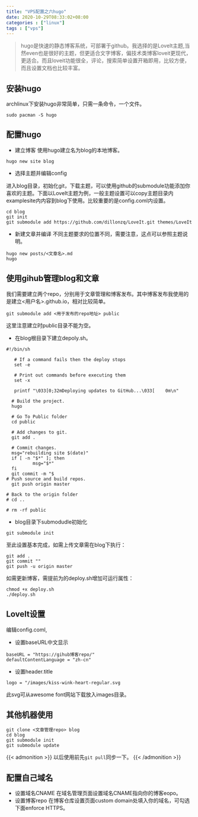 ```yaml
---
title: "VPS配置之六hugo"
date: 2020-10-29T08:33:02+08:00
categories : ["linux"]
tags : ["vps"]
---
```

>hugo是快速的静态博客系统，可部署于github。我选择的是LoveIt主题,当然even也是很好的主题，但更适合文字博客，偏技术类博客loveit更现代，更适合。而且loveit功能很全，评论，搜索简单设置开箱即用，比较方便，而且设置文档也比较丰富。

## 安装hugo
archlinux下安装hugo非常简单，只需一条命令，一个文件。
```
sudo pacman -S hugo
```
## 配置hugo
* 建立博客
使用hugo建立名为blog的本地博客。
```
hugo new site blog
```
* 选择主题并编辑config

进入blog目录，初始化git，下载主题，可以使用github的submodule功能添加你喜欢的主题。下面以LoveIt主题为例，一般主题设置可以copy主题目录内 examplesite内内容到blog下使用。比较重要的是config.coml内设置。
```
cd blog
git init
git submodule add https://github.com/dillonzq/LoveIt.git themes/LoveIt
```
* 新建文章并编译
不同主题要求的位置不同，需要注意，这点可以参照主题说明。
```
hugo new posts/<文章名>.md
hugo
```
## 使用gihub管理blog和文章

我们需要建立两个repo，分别用于文章管理和博客发布。其中博客发布我使用的是建立<用户名>.github.io，相对比较简单。
```
git submodule add <用于发布的repo地址> public
```

这里注意建立时public目录不能为空。
* 在blog根目录下建立depoly.sh。
```
#!/bin/sh
   
   # If a command fails then the deploy stops
   set -e
   
   # Print out commands before executing them
   set -x
   
   printf "\033[0;32mDeploying updates to GitHub...\033[    0m\n"
  
  # Build the project.
  hugo
  
  # Go To Public folder
  cd public
  
  # Add changes to git.
  git add .
  
  # Commit changes.
  msg="rebuilding site $(date)"
  if [ -n "$*" ]; then
          msg="$*"
  fi
  git commit -m "$
# Push source and build repos.
  git push origin master
   
# Back to the origin folder
# cd ..
 
# rm -rf public
``` 
* blog目录下submodudle初始化
```
git submodule init                                
```

至此设置基本完成，如需上传文章需在blog下执行：
```
git add .
git commit ""
git push -u origin master
```
如需更新博客，需提前为的deploy.sh增加可运行属性：
```
chmod +x deploy.sh
./deploy.sh
```
## LoveIt设置
编辑config.coml,

* 设置baseURL中文显示
```
baseURL = "https://gihub博客repo/"
defaultContentLanguage = "zh-cn"
```
* 设置header.title
```
logo = "/images/kiss-wink-heart-regular.svg
```
 此svg可从awesome font网站下载放入images目录。

## 其他机器使用
```
git clone <文章管理repo> blog
cd blog
git submodule init
git submodule update
```
{{< admonition >}}
以后使用前先`git pull`同步一下。
{{< /admonition >}}

## 配置自己域名
* 设置域名CNAME
在域名管理页面设置域名CNAME指向你的博客eopo。
* 设置博客repo
在博客仓库设置页面custom domain处填入你的域名，可勾选下面enforce HTTPS。
